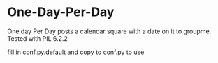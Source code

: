 # One-Day-Per-Day

One day Per Day posts a calendar square with a date on it to groupme.  
Tested with PIL 6.2.2

fill in conf.py.default and copy to conf.py to use
